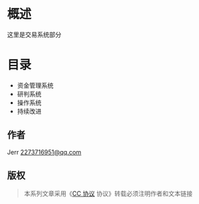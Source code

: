 # 概述
这里是交易系统部分

# 目录
- 资金管理系统
- 研判系统
- 操作系统
- 持续改进

## 作者
Jerr <2273716951@qq.com>

## 版权

>本系列文章采用《[CC 协议](https://creativecommons.org/licenses/by-nc-nd/4.0/legalcode.zh-Hans) 协议》转载必须注明作者和文本链接
